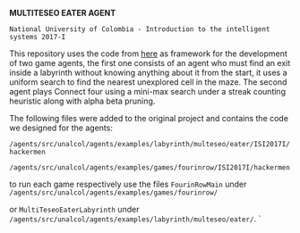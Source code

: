 **MULTITESEO EATER AGENT**

`National University of Colombia - Introduction to the intelligent systems 2017-I`


This repository uses the code from [here](https://github.com/jgomezpe/unalcol) as framework for the development of two 
game agents, the first one consists of an agent who must find an exit inside a labyrinth without knowing anything about
it from the start, it uses a uniform search to find the nearest unexplored cell in the maze. The second agent plays
Connect four using a mini-max search under a streak counting heuristic along with alpha beta pruning.

The following files were added to the original project and contains the code we designed for the agents:

`/agents/src/unalcol/agents/examples/labyrinth/multeseo/eater/ISI2017I/hackermen`

`/agents/src/unalcol/agents/examples/games/fourinrow/ISI2017I/hackermen`

to run each game respectively use the files `FourinRowMain` under `/agents/src/unalcol/agents/examples/games/fourinrow/`

or `MultiTeseoEaterLabyrinth` under `/agents/src/unalcol/agents/examples/labyrinth/multeseo/eater/`. 
`
